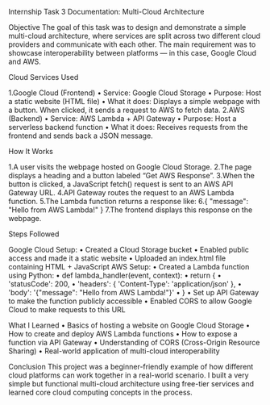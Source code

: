 Internship Task 3 Documentation: Multi-Cloud Architecture

Objective The goal of this task was to design and demonstrate a simple multi-cloud architecture, where services are split across two different cloud providers and communicate with each other. The main requirement was to showcase interoperability between platforms — in this case, Google Cloud and AWS.

Cloud Services Used

1.Google Cloud (Frontend) • Service: Google Cloud Storage • Purpose: Host a static website (HTML file) • What it does: Displays a simple webpage with a button. When clicked, it sends a request to AWS to fetch data.
2.AWS (Backend) • Service: AWS Lambda + API Gateway • Purpose: Host a serverless backend function • What it does: Receives requests from the frontend and sends back a JSON message.

How It Works

1.A user visits the webpage hosted on Google Cloud Storage.
2.The page displays a heading and a button labeled “Get AWS Response”.
3.When the button is clicked, a JavaScript fetch() request is sent to an AWS API Gateway URL.
4.API Gateway routes the request to an AWS Lambda function.
5.The Lambda function returns a response like:
6.{ "message": "Hello from AWS Lambda!" }
7.The frontend displays this response on the webpage.

Steps Followed

Google Cloud Setup: • Created a Cloud Storage bucket • Enabled public access and made it a static website • Uploaded an index.html file containing HTML + JavaScript AWS Setup: • Created a Lambda function using Python: • def lambda_handler(event, context): • return { • 'statusCode': 200, • 'headers': { 'Content-Type': 'application/json' }, • 'body': '{"message": "Hello from AWS Lambda!"}' • } • Set up API Gateway to make the function publicly accessible • Enabled CORS to allow Google Cloud to make requests to this URL

What I Learned • Basics of hosting a website on Google Cloud Storage • How to create and deploy AWS Lambda functions • How to expose a function via API Gateway • Understanding of CORS (Cross-Origin Resource Sharing) • Real-world application of multi-cloud interoperability

Conclusion
This project was a beginner-friendly example of how different cloud platforms can work together in a real-world scenario. I built a very simple but functional multi-cloud architecture using free-tier services and learned core cloud computing concepts in the process.

